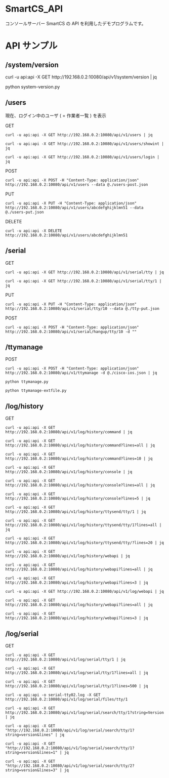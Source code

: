 # SmartCS_API
コンソールサーバー SmartCS の API を利用したデモプログラムです。

# API サンプル
## /system/version
<GET>
curl -u api:api -X GET http://192.168.0.2:10080/api/v1/system/version | jq

python system-version.py 


## /users
現在、ログイン中のユーザ ( = 作業者一覧 ) を表示

GET

```curl -u api:api -X GET http://192.168.0.2:10080/api/v1/users | jq```

```curl -u api:api -X GET http://192.168.0.2:10080/api/v1/users/showint | jq```

```curl -u api:api -X GET http://192.168.0.2:10080/api/v1/users/login | jq```



POST

```curl -u api:api -X POST -H "Content-Type: application/json" http://192.168.0.2:10080/api/v1/users --data @./users-post.json``` 

PUT

```curl -u api:api -X PUT -H "Content-Type: application/json" http://192.168.0.2:10080/api/v1/users/abcdefghijklmn51 --data @./users-put.json```


DELETE

```curl -u api:api -X DELETE http://192.168.0.2:10080/api/v1/users/abcdefghijklmn51```


## /serial

GET

```curl -u api:api -X GET http://192.168.0.2:10080/api/v1/serial/tty | jq```

```curl -u api:api -X GET http://192.168.0.2:10080/api/v1/serial/tty/1 | jq```

PUT

```curl -u api:api -X PUT -H "Content-Type: application/json" http://192.168.0.2:10080/api/v1/serial/tty/10 --data @./tty-put.json```

POST

```curl -u api:api -X POST -H "Content-Type: application/json" http://192.168.0.2:10080/api/v1/serial/hangup/tty/10 -d "" ```


## /ttymanage

POST

```curl -u api:api -X POST -H "Content-Type: application/json" http://192.168.0.2:10080/api/v1/ttymanage -d @./cisco-ios.json | jq```

```python ttymanage.py```

```python ttymanage-extfile.py```


## /log/history

GET

```curl -u api:api -X GET http://192.168.0.2:10080/api/v1/log/history/command | jq```

```curl -u api:api -X GET http://192.168.0.2:10080/api/v1/log/history/command?lines=all | jq```

```curl -u api:api -X GET http://192.168.0.2:10080/api/v1/log/history/command?lines=10 | jq```

```curl -u api:api -X GET http://192.168.0.2:10080/api/v1/log/history/console | jq```

```curl -u api:api -X GET http://192.168.0.2:10080/api/v1/log/history/console?lines=all | jq```

```curl -u api:api -X GET http://192.168.0.2:10080/api/v1/log/history/console?lines=5 | jq```

```curl -u api:api -X GET http://192.168.0.2:10080/api/v1/log/history/ttysend/tty/1 | jq```

```curl -u api:api -X GET http://192.168.0.2:10080/api/v1/log/history/ttysend/tty/1?lines=all | jq```

```curl -u api:api -X GET http://192.168.0.2:10080/api/v1/log/history/ttysend/tty/?lines=20 | jq```

```curl -u api:api -X GET http://192.168.0.2:10080/api/v1/log/history/webapi | jq```

```curl -u api:api -X GET http://192.168.0.2:10080/api/v1/log/history/webapi?lines=all | jq```

```curl -u api:api -X GET http://192.168.0.2:10080/api/v1/log/history/webapi?lines=3 | jq```

```curl -u api:api -X GET http://192.168.0.2:10080/api/v1/log/webapi | jq```

```curl -u api:api -X GET http://192.168.0.2:10080/api/v1/log/history/webapi?lines=all | jq```

```curl -u api:api -X GET http://192.168.0.2:10080/api/v1/log/history/webapi?lines=3 | jq```


## /log/serial

GET

```curl -u api:api -X GET http://192.168.0.2:10080/api/v1/log/serial/tty/1 | jq```

```curl -u api:api -X GET http://192.168.0.2:10080/api/v1/log/serial/tty/1?lines=all | jq```

```curl -u api:api -X GET http://192.168.0.2:10080/api/v1/log/serial/tty/1?lines=500 | jq```

```curl -u api:api -o serial-tty02.log -X GET http://192.168.0.2:10080/api/v1/log/serial/files/tty/1```

```curl -u api:api -X GET http://192.168.0.2:10080/api/v1/log/serial/search/tty/1?string=Version | jq```

```curl -u api:api -X GET "http://192.168.0.2:10080/api/v1/log/serial/search/tty/1?string=version&lines" | jq```

```curl -u api:api -X GET "http://192.168.0.2:10080/api/v1/log/serial/search/tty/1?string=version&lines=1" | jq```

```curl -u api:api -X GET "http://192.168.0.2:10080/api/v1/log/serial/search/tty/2?string=version&lines=3" | jq```

